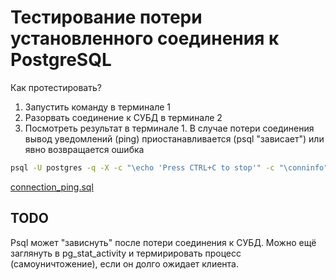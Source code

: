 # Тестирование потери установленного соединения к PostgreSQL

Как протестировать?

1. Запустить команду в терминале 1
1. Разорвать соединение к СУБД в терминале 2
1. Посмотреть результат в терминале 1. В случае потери соединения вывод уведомлений (ping) приостанавливается (psql "зависает") или явно возвращается ошибка

```bash
psql -U postgres -q -X -c "\echo 'Press CTRL+C to stop'" -c "\conninfo" -f connection_ping.sql -c "call connection_ping(1000, 0.5)" -h <host> -p <port>
```
[connection_ping.sql](connection_ping.sql)

## TODO

Psql может "зависнуть" после потери соединения к СУБД. Можно ещё заглянуть в pg_stat_activity и термирировать процесс (самоуничтожение), если он долго ожидает клиента.
